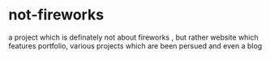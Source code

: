 # not-fireworks
a project which is definately not about fireworks , but rather website which features portfolio, various projects which are been persued and even a blog 
